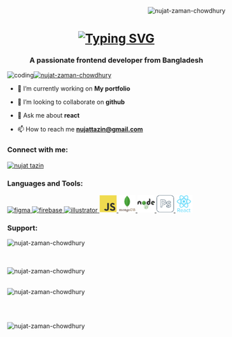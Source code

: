 <p align="right"> <img src="https://komarev.com/ghpvc/?username=nujat-zaman-chowdhury&label=Profile%20views&color=0e75b6&style=flat" alt="nujat-zaman-chowdhury" /> </p>



<h1 align="center"><a href="https://git.io/typing-svg"><img src="https://readme-typing-svg.herokuapp.com?font=Arial&weight=500&size=20&pause=1000&color=37B399&background=FFFFFF00&random=false&width=435&lines=Hi+%F0%9F%91%8B%2C+I'm+Nujat+Zaman+Chowdhury;A+passionate+Front+End+Developer+from+Bangladesh" alt="Typing SVG" /></a></h1>
<h3 align="center">A passionate frontend developer from Bangladesh</h3>

<img align="left" src="https://i.ibb.co/Fh6Y2Dz/Black-Modern-Personal-Linked-In-Banner.png" alt="coding">



<p align="left"> <a href="https://github.com/ryo-ma/github-profile-trophy"><img src="https://github-profile-trophy.vercel.app/?username=nujat-zaman-chowdhury" alt="nujat-zaman-chowdhury" /></a> </p>

- 🔭 I’m currently working on **My portfolio**

- 👯 I’m looking to collaborate on **github**

- 💬 Ask me about **react**

- 📫 How to reach me **nujattazin@gmail.com**

<h3 align="left">Connect with me:</h3>
<p align="left">
<a href="https://fb.com/nujat tazin" target="blank"><img align="center" src="https://raw.githubusercontent.com/rahuldkjain/github-profile-readme-generator/master/src/images/icons/Social/facebook.svg" alt="nujat tazin" height="30" width="40" /></a>
</p>

<h3 align="left">Languages and Tools:</h3>
<p align="left"> <a href="https://www.figma.com/" target="_blank" rel="noreferrer"> <img src="https://www.vectorlogo.zone/logos/figma/figma-icon.svg" alt="figma" width="40" height="40"/> </a> <a href="https://firebase.google.com/" target="_blank" rel="noreferrer"> <img src="https://www.vectorlogo.zone/logos/firebase/firebase-icon.svg" alt="firebase" width="40" height="40"/> </a> <a href="https://www.adobe.com/in/products/illustrator.html" target="_blank" rel="noreferrer"> <img src="https://www.vectorlogo.zone/logos/adobe_illustrator/adobe_illustrator-icon.svg" alt="illustrator" width="40" height="40"/> </a> <a href="https://developer.mozilla.org/en-US/docs/Web/JavaScript" target="_blank" rel="noreferrer"> <img src="https://raw.githubusercontent.com/devicons/devicon/master/icons/javascript/javascript-original.svg" alt="javascript" width="40" height="40"/> </a> <a href="https://www.mongodb.com/" target="_blank" rel="noreferrer"> <img src="https://raw.githubusercontent.com/devicons/devicon/master/icons/mongodb/mongodb-original-wordmark.svg" alt="mongodb" width="40" height="40"/> </a> <a href="https://nodejs.org" target="_blank" rel="noreferrer"> <img src="https://raw.githubusercontent.com/devicons/devicon/master/icons/nodejs/nodejs-original-wordmark.svg" alt="nodejs" width="40" height="40"/> </a> <a href="https://www.photoshop.com/en" target="_blank" rel="noreferrer"> <img src="https://raw.githubusercontent.com/devicons/devicon/master/icons/photoshop/photoshop-line.svg" alt="photoshop" width="40" height="40"/> </a> <a href="https://reactjs.org/" target="_blank" rel="noreferrer"> <img src="https://raw.githubusercontent.com/devicons/devicon/master/icons/react/react-original-wordmark.svg" alt="react" width="40" height="40"/> </a> </p>

<h3 align="left">Support:</h3>
<p><a href="https://ko-fi.com/nujat-zaman-chowdhury"> <img align="left" src="https://cdn.ko-fi.com/cdn/kofi3.png?v=3" height="50" width="210" alt="nujat-zaman-chowdhury" /></a></p><br><br><br>

<p>
<img align="left" src="https://github-readme-stats.vercel.app/api/top-langs?username=nujat-zaman-chowdhury&show_icons=true&locale=en&layout=compact" alt="nujat-zaman-chowdhury" /></p>
<br><br>
<p>&nbsp;
<img align="left" src="https://github-readme-stats.vercel.app/api?username=nujat-zaman-chowdhury&show_icons=true&locale=en" alt="nujat-zaman-chowdhury" /></p>
<br><br>
<p>
<img align="left" src="https://github-readme-streak-stats.herokuapp.com/?user=nujat-zaman-chowdhury&" alt="nujat-zaman-chowdhury" /></p>
